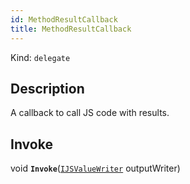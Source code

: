 ```yaml
---
id: MethodResultCallback
title: MethodResultCallback
---
```


Kind: `delegate`

## Description
A callback to call JS code with results.

## Invoke
void **`Invoke`**([`IJSValueWriter`](IJSValueWriter) outputWriter)



